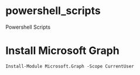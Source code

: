 # powershell_scripts
Powershell Scripts

# Install Microsoft Graph

```
Install-Module Microsoft.Graph -Scope CurrentUser
```

